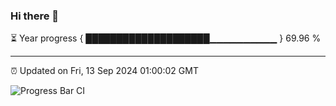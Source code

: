 ### Hi there 👋

⏳ Year progress { ████████████████████▁▁▁▁▁▁▁▁▁▁ } 69.96 %

---

⏰ Updated on Fri, 13 Sep 2024 01:00:02 GMT

![Progress Bar CI](https://github.com/liununu/liununu/workflows/Progress%20Bar%20CI/badge.svg)
